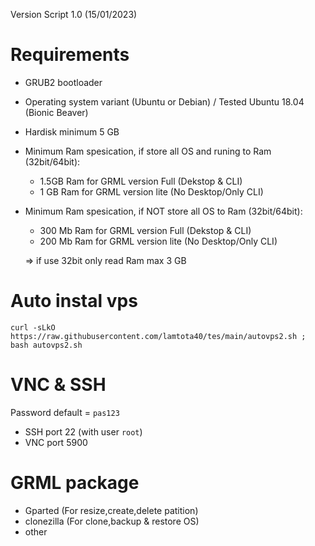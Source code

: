 Version Script 1.0 (15/01/2023)

# Requirements
- GRUB2 bootloader
- Operating system variant (Ubuntu or Debian) / Tested Ubuntu 18.04 (Bionic Beaver)
- Hardisk minimum 5 GB
- Minimum Ram spesication, if store all OS and runing to Ram (32bit/64bit):
    + 1.5GB Ram for GRML version Full (Dekstop & CLI)
    + 1 GB Ram for GRML version lite (No Desktop/Only CLI)
 - Minimum Ram spesication, if NOT store all OS to Ram (32bit/64bit):
    + 300 Mb Ram for GRML version Full (Dekstop & CLI)
    + 200 Mb Ram for GRML version lite (No Desktop/Only CLI)
 
    => if use 32bit only read Ram max 3 GB

# Auto instal vps

```console  
curl -sLkO https://raw.githubusercontent.com/lamtota40/tes/main/autovps2.sh ; bash autovps2.sh
 ```
# VNC & SSH
Password default = ```pas123```
- SSH port 22 (with user ```root```)
- VNC port 5900

# GRML package
- Gparted (For resize,create,delete patition)
- clonezilla (For clone,backup & restore OS)
- other

